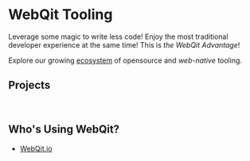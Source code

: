 # WebQit Tooling
Leverage some magic to write less code! Enjoy the most traditional developer experience at the same time! This is *the WebQit Advantage*!

Explore our growing [ecosystem](#projects) of opensource and *web-native* tooling.

## Projects

<html-import name="ul" template="page/tooling/#layout/projects-listing"></html-import>

<br />

## Who's Using WebQit?
+ [WebQit.io](https://webqit.io)
